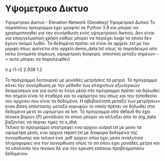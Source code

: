 # Υψομετρικο Δικτυο
Υψομετρικο Δικτυο - Elevation Network (Geodesy)
Υψομετρικό Δυτικό
Το παραπάνω πρόγραμμα έχει γραφτεί σε Python 3.9 και μπορεί να χρησιμοποιηθεί για την συνόρθωση ενός υψομετρικού δικτιού. Δεν είναι για επαγγελματική χρήση καθώς μπορεί να περιέχει bugs τα οποία δεν έχουν ακόμα λυθεί.
Τα δεδομένα πρέπει να είναι σε αρχείο .txt με την μορφή όπως φαίνεται στο αρχείο demo_data.txt οπως το παραδειγμα απο κατω (ονοματα σημειων, υψομετρικη διαφορα, αποσταη μεταξυ σημειων--> αυτο μπορει να παραλειφθει)</br >
</br >π.χ r1-r2 2.938 1.2 </br >
</br >Το πρόγραμμα λειτουργεί με μονάδες μετρήσεις τα μετρά. Το πρόγραμμα κάνει την συνόρθωση με την μέθοδο των ελάχιστων εξωτερικών δεσμεύσεων και για αυτό το λόγο μέσα στο πρόγραμμα πρέπει να δηλωθεί πιο σημείο είναι το σταθερό και το υψόμετρο του όπως και την τοποθεσία του αρχείου που είναι τα δεδομένα. H αβεβαιότητά μεταξύ των μετρήσεων ειναι βάση απόστασης μεταξύ κορυφών το οποίο πρέπει να δηλωθεί στα δεδομένα μετά το υψόμετρο σε km. Το πρόγραμμα από default θα έχει πίνακα βαρών (P) μοναδιαίο το οποιο μπορει να αλλαξει απο το org_data βαζοντας να περνει τιμες το s_dist.</br >
Τελικα το προγραμμα επιστρεφει ενα αρχειο output.txt με μονο τα υψομετρα μεσα, ενα αρχειο report.txt με διαφορα δεδομενα της συνορθωσης και τελικα ενα .pdf αρχειο οπου εχει μεσα αναλυτικα πληροφοριες για την συνορθωση οπως το σο οπου εχει μοναδες μετρα και τα υπολοιπα του πινακα δλ για την ερευση καποιου προβληματικου δεδομενου



